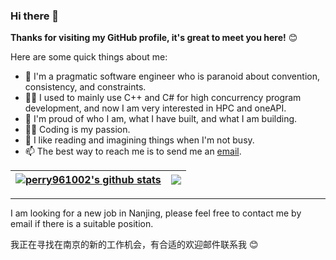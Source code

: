 ### Hi there 👋

**Thanks for visiting my GitHub profile, it's great to meet you here!** 😊

Here are some quick things about me:

- 🔭 I'm a pragmatic software engineer who is paranoid about convention, consistency, and constraints.
- 🕵️‍♀️ I used to mainly use C++ and C# for high concurrency program development, and now I am very interested in HPC and oneAPI.
- 🧸 I'm proud of who I am, what I have built, and what I am building.
- 🧑‍💻 Coding is my passion.
- 💬 I like reading and imagining things when I'm not busy.
- 📫 The best way to reach me is to send me an [email](mailto:Perry961002@163.com).

| <a href="https://github.com/anuraghazra/github-readme-stats"><img align="center" src="https://github-readme-stats.vercel.app/api?username=perry961002&show_icons=true&include_all_commits=true&theme=buefy&hide_border=true" alt="perry961002's github stats" /></a> | <a href="https://github.com/anuraghazra/github-readme-stats"><img align="center" src="https://github-readme-stats.vercel.app/api/top-langs/?username=perry961002&layout=compact&theme=buefy&hide_border=true" /></a> |
| ------------- | ------------- |

------

I am looking for a new job in Nanjing, please feel free to contact me by email if there is a suitable position.

我正在寻找在南京的新的工作机会，有合适的欢迎邮件联系我 😊
